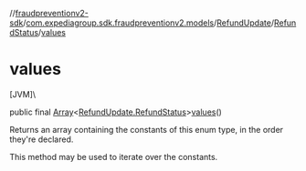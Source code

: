 //[fraudpreventionv2-sdk](../../../../index.md)/[com.expediagroup.sdk.fraudpreventionv2.models](../../index.md)/[RefundUpdate](../index.md)/[RefundStatus](index.md)/[values](values.md)

# values

[JVM]\

public final [Array](https://kotlinlang.org/api/latest/jvm/stdlib/kotlin/-array/index.html)&lt;[RefundUpdate.RefundStatus](index.md)&gt;[values](values.md)()

Returns an array containing the constants of this enum type, in the order they're declared.

This method may be used to iterate over the constants.
